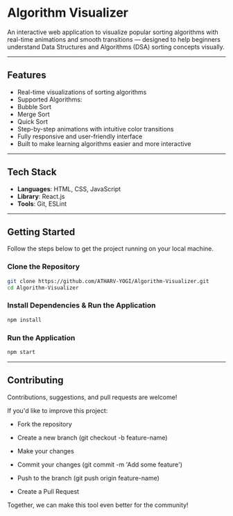 # Algorithm Visualizer

An interactive web application to visualize popular sorting algorithms with real-time animations and smooth transitions — designed to help beginners understand Data Structures and Algorithms (DSA) sorting concepts visually.

---

## Features

-  Real-time visualizations of sorting algorithms
-  Supported Algorithms:
  - Bubble Sort
  - Merge Sort
  - Quick Sort
-  Step-by-step animations with intuitive color transitions
-  Fully responsive and user-friendly interface
-  Built to make learning algorithms easier and more interactive




---



## Tech Stack

- **Languages**: HTML, CSS, JavaScript
- **Library**: React.js
- **Tools**: Git, ESLint

---

##  Getting Started

Follow the steps below to get the project running on your local machine.

###  Clone the Repository

```bash
git clone https://github.com/ATHARV-YOGI/Algorithm-Visualizer.git
cd Algorithm-Visualizer
```

### Install Dependencies & Run the Application
```bash
npm install
```

### Run the Application
```bash
npm start
```

---

## Contributing
Contributions, suggestions, and pull requests are welcome!

If you'd like to improve this project:

- Fork the repository

- Create a new branch (git checkout -b feature-name)

- Make your changes

- Commit your changes (git commit -m 'Add some feature')

- Push to the branch (git push origin feature-name)

- Create a Pull Request

Together, we can make this tool even better for the community!
